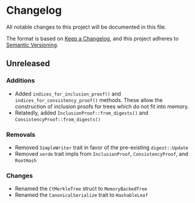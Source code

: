 # Changelog
All notable changes to this project will be documented in this file.

The format is based on [Keep a Changelog](https://keepachangelog.com/en/1.0.0/),
and this project adheres to [Semantic Versioning](https://semver.org/spec/v2.0.0.html).

## Unreleased

### Additions

* Added `indices_for_inclusion_proof()` and `indices_for_consistency_proof()` methods. These allow the construction of inclusion proofs for trees which do not fit into memory.
* Relatedly, added `InclusionProof::from_digests()` and `ConsistencyProof::from_digests()`

### Removals

* Removed `SimpleWriter` trait in favor of the pre-existing `digest::Update`
* Removed `serde` trait impls from `InclusionProof`, `ConsistencyProof`, and `RootHash`

### Changes

* Renamed the `CtMerkleTree` struct to `MemoryBackedTree`
* Renamed the `CanonicalSerialize` trait to `HashableLeaf`
